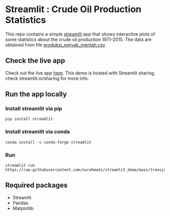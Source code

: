 # Streamlit : Crude Oil Production Statistics
This repo contains a simple [streamlit](https://streamlit.io) app that shows interactive plots of some statistics about the crude oil production 1971-2015. The data are obtained from file [produksi_minyak_mentah.csv](https://github.com/yusufkrn100/coba/blob/main/produksi_minyak_mentah.csv).

## Check the live app
Check out the live app [here](https://share.streamlit.io/nurahmadi/streamlit_demo/main/transjakarta.py). This demo is hosted with Streamlit sharing, check streamlit.io/sharing for more info.

## Run the app locally
### Install streamlit via pip
```
pip install streamlit
```
### Install streamlit via conda
```
conda install -c conda-forge streamlit
```
### Run
```
streamlit run https://raw.githubusercontent.com/nurahmadi/streamlit_demo/main/transjakarta.py
```
## Required packages
- Streamlit
- Pandas
- Matplotlib
